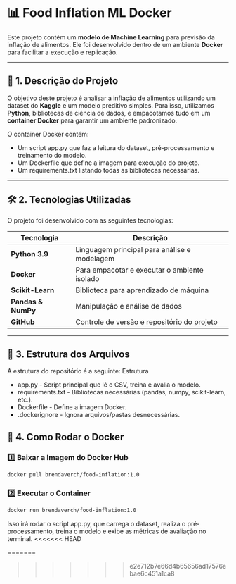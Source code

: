 # 📊 Food Inflation ML Docker

Este projeto contém um **modelo de Machine Learning** para previsão da inflação de alimentos. Ele foi desenvolvido dentro de um ambiente **Docker** para facilitar a execução e replicação.

---

## 📌 **1. Descrição do Projeto**

O objetivo deste projeto é analisar a inflação de alimentos utilizando um dataset do **Kaggle** e um modelo preditivo simples. Para isso, utilizamos **Python**, bibliotecas de ciência de dados, e empacotamos tudo em um **container Docker** para garantir um ambiente padronizado.

O container Docker contém:
- Um script app.py que faz a leitura do dataset, pré-processamento e treinamento do modelo.
- Um Dockerfile que define a imagem para execução do projeto.
- Um requirements.txt listando todas as bibliotecas necessárias.

---

## 🛠 **2. Tecnologias Utilizadas**

O projeto foi desenvolvido com as seguintes tecnologias:

| Tecnologia        | Descrição                                      |
|------------------|----------------------------------------------|
| **Python 3.9**   | Linguagem principal para análise e modelagem |
| **Docker**       | Para empacotar e executar o ambiente isolado |
| **Scikit-Learn** | Biblioteca para aprendizado de máquina       |
| **Pandas & NumPy** | Manipulação e análise de dados             |
| **GitHub**       | Controle de versão e repositório do projeto  |

---

## 📂 **3. Estrutura dos Arquivos**

A estrutura do repositório é a seguinte:
Estrutura

- app.py - Script principal que lê o CSV, treina e avalia o modelo.
- requirements.txt - Bibliotecas necessárias (pandas, numpy, scikit-learn, etc.).
- Dockerfile - Define a imagem Docker.
- .dockerignore - Ignora arquivos/pastas desnecessárias.

## 🚀 **4. Como Rodar o Docker**

### 1️⃣ Baixar a Imagem do Docker Hub

``` bash
docker pull brendaverch/food-inflation:1.0
```
### 2️⃣ Executar o Container

``` bash
docker run brendaverch/food-inflation:1.0
```

Isso irá rodar o script app.py, que carrega o dataset, realiza o pré-processamento, treina o modelo e exibe as métricas de avaliação no terminal.
<<<<<<< HEAD

=======
>>>>>>> e2e712b7e66d4b65656ad17576ebae6c451a1ca8
